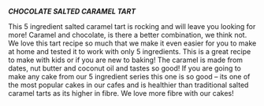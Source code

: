**_CHOCOLATE SALTED CARAMEL TART_**

This 5 ingredient salted caramel tart is rocking and will leave you looking for more! 
Caramel and chocolate, is there a better combination, we think not. We love this tart recipe so much that we 
make it even easier for you to make at home and tested it to work with only 5 ingredients. This is a great recipe to make with 
kids or if you are new to baking! The caramel is made from dates, nut butter and coconut oil and tastes so good! 
If you are going to make any cake from our 5 ingredient series this one is so good – its one of the most popular cakes 
in our cafes and is healthier than traditional salted caramel tarts as its higher in fibre. We love more fibre with our cakes!

